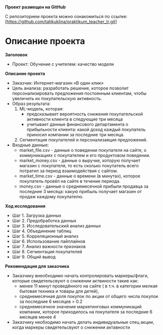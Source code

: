 ﻿**Проект размещен на GitHub**
 
С репозиторием проекта можно ознакомиться по ссылке: [https://github.com/tatikuklina/praktikum_teacher_tr.git]

#  Описание проекта
 
**Заголовок** 

 - Проект: Обучение с учителем: качество модели
 
**Описание проекта**

- Заказчик: Интернет-магазин «В один клик»
- Цель анализа: разработать решение, которое позволит персонализировать предложения постоянным клиентам, чтобы увеличить их покупательскую активность.
- Образ результата:
    1. ML-модель, которая: 
        - предсказывает вероятность снижения покупательской активности клиента в следующие три месяца
        - учитывает данные финансового департамента о прибыльности клиента: какой доход каждый покупатель приносил компании за последние три месяца.
    2. Сегментация покупателей и персонализаяция предложений.
- Входные данные:
    - market_file.csv - данные о поведении покупателя на сайте, о коммуникациях с покупателем и его продуктовом поведении.
    - market_money.csv - данные о выручке, которую получает магазин с покупателя, то есть сколько покупатель всего потратил за период взаимодействия с сайтом.
    - market_time.csv - данные о времени (в минутах), которое покупатель провёл на сайте в течение периода.
    - money.csv - данные о среднемесячной прибыли продавца за последние 3 месяца: какую прибыль получает магазин от продаж каждому покупателю.

**Ход исследования**
    
- Шаг 1. Загрузка данных
- Шаг 2. Предобработка данных
- Шаг 3. Исследовательский анализ данных
- Шаг 4. Объединение таблиц
- Шаг 5. Корреляционный анализ
- Шаг 6. Использование пайплайнов
- Шаг 7. Анализ важности признаков
- Шаг 8. Сегментация покупателей
- Шаг 9. Общий вывод

**Рекомендация для заказчика**

- Заказчику внеобходимо начать контролировать маркеры/флаги, которые свидетельсвуют о снижении актвиности такие как: 
    - менее 11 минут  проведённого на сайте ( в т.ч. в категории мелкая бытовая техника и товары для детей),
    - среднемесячная доля покупок по акции от общего числа покупок за последние 6 месяцев > 0.2
    - среднемесячное значение маркетинговых коммуникаций компании, которое приходилось на покупателя за последние 6 месяцев менее 4
- Заказчику необходимо начать делать индивидуальные спец акции, когда маркеры свидетельсвуют о снижении актавности
